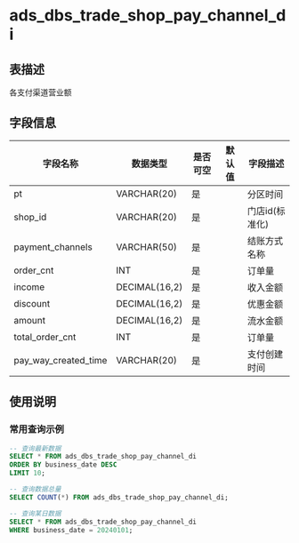 # ads_dbs_trade_shop_pay_channel_di

## 表描述

各支付渠道营业额


## 字段信息

| 字段名称 | 数据类型 | 是否可空 | 默认值 | 字段描述 |
|---------|----------|----------|--------|----------|
| pt | VARCHAR(20) | 是 |  | 分区时间 |
| shop_id | VARCHAR(20) | 是 |  | 门店id(标准化) |
| payment_channels | VARCHAR(50) | 是 |  | 结账方式名称 |
| order_cnt | INT | 是 |  | 订单量 |
| income | DECIMAL(16,2) | 是 |  | 收入金额 |
| discount | DECIMAL(16,2) | 是 |  | 优惠金额 |
| amount | DECIMAL(16,2) | 是 |  | 流水金额 |
| total_order_cnt | INT | 是 |  | 订单量 |
| pay_way_created_time | VARCHAR(20) | 是 |  | 支付创建时间 |

## 使用说明

### 常用查询示例

```sql
-- 查询最新数据
SELECT * FROM ads_dbs_trade_shop_pay_channel_di 
ORDER BY business_date DESC 
LIMIT 10;

-- 查询数据总量
SELECT COUNT(*) FROM ads_dbs_trade_shop_pay_channel_di;

-- 查询某日数据
SELECT * FROM ads_dbs_trade_shop_pay_channel_di 
WHERE business_date = 20240101;
```